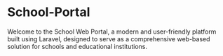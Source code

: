 # School-Portal
Welcome to the School Web Portal, a modern and user-friendly platform built using Laravel, designed to serve as a comprehensive web-based solution for schools and educational institutions.
